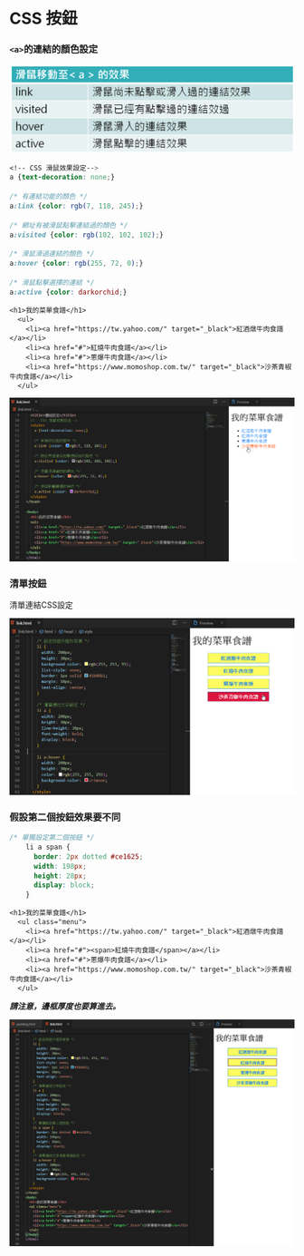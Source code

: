 # CSS 按鈕

### `<a>`的連結的顏色設定

![](.gitbook/assets/image%20%2817%29.png)

```css
<!-- CSS 滑鼠效果設定-->
a {text-decoration: none;}

/* 有連結功能的顏色 */
a:link {color: rgb(7, 118, 245);}

/* 網址有被滑鼠點擊連結過的顏色 */
a:visited {color: rgb(102, 102, 102);}

/* 滑鼠滑過連結的顏色 */
a:hover {color: rgb(255, 72, 0);}

/* 滑鼠點擊選擇的連結 */
a:active {color: darkorchid;}
```

```markup
<h1>我的菜單食譜</h1>
  <ul>
    <li><a href="https://tw.yahoo.com/" target="_black">紅酒燉牛肉食譜</a></li>
    <li><a href="#">紅燒牛肉食譜</a></li>
    <li><a href="#">蔥爆牛肉食譜</a></li>
    <li><a href="https://www.momoshop.com.tw/" target="_black">沙茶青椒牛肉食譜</a></li>
  </ul>
```

![](.gitbook/assets/image%20%2819%29.png)

### 清單按鈕

清單連結CSS設定

![](.gitbook/assets/image%20%2834%29.png)

### 假設第二個按鈕效果要不同

```css
/* 單獨設定第二個按鈕 */
    li a span {
      border: 2px dotted #ce1625;
      width: 198px;
      height: 28px;
      display: block;
    }
```

```markup
<h1>我的菜單食譜</h1>
  <ul class="menu">
    <li><a href="https://tw.yahoo.com/" target="_black">紅酒燉牛肉食譜</a></li>
    <li><a href="#"><span>紅燒牛肉食譜</span></a></li>
    <li><a href="#">蔥爆牛肉食譜</a></li>
    <li><a href="https://www.momoshop.com.tw/" target="_black">沙茶青椒牛肉食譜</a></li>
  </ul>
```

_**請注意，邊框厚度也要算進去。**_

![](.gitbook/assets/image%20%2831%29.png)

